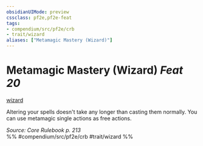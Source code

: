 ```yaml
---
obsidianUIMode: preview
cssclass: pf2e,pf2e-feat
tags:
- compendium/src/pf2e/crb
- trait/wizard
aliases: ["Metamagic Mastery (Wizard)"]
---
```

# Metamagic Mastery (Wizard)  *Feat 20*  
[wizard](/rules/traits/wizard.md)  


Altering your spells doesn't take any longer than casting them normally. You can use metamagic single actions as free actions.

*Source: Core Rulebook p. 213*  
%% #compendium/src/pf2e/crb #trait/wizard %%